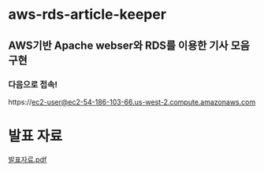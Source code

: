 # aws-rds-article-keeper
## AWS기반 Apache webser와 RDS를 이용한 기사 모음 구현


### 다음으로 접속!
https://ec2-user@ec2-54-186-103-66.us-west-2.compute.amazonaws.com

# 발표 자료
[발표자료.pdf](./aws-rds.pdf)
